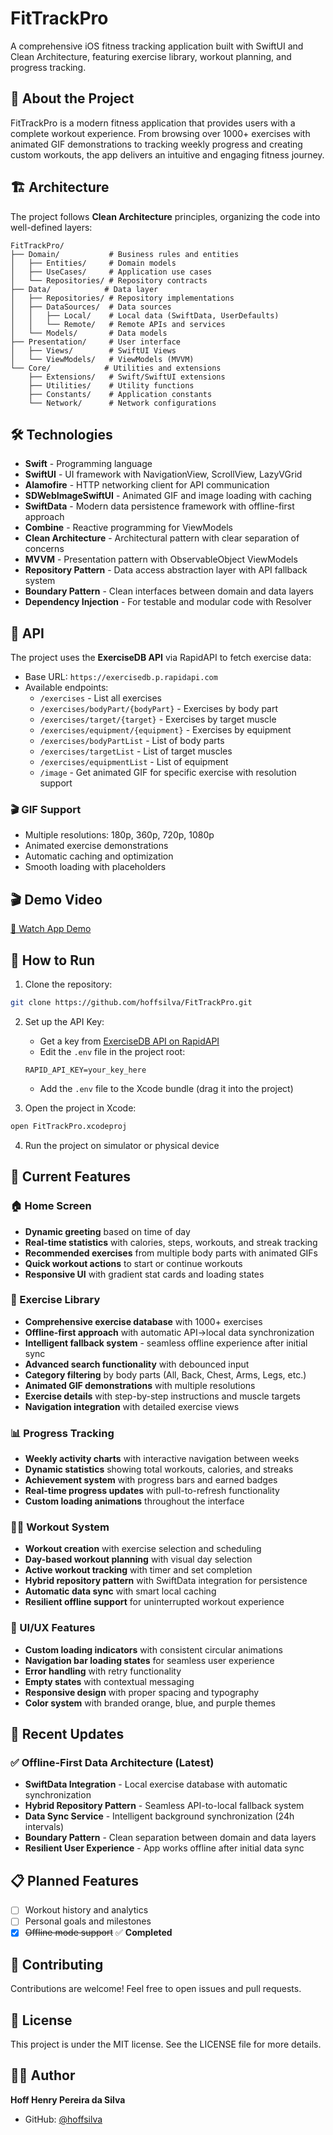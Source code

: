 # FitTrackPro

A comprehensive iOS fitness tracking application built with SwiftUI and Clean Architecture, featuring exercise library, workout planning, and progress tracking.

## 📱 About the Project

FitTrackPro is a modern fitness application that provides users with a complete workout experience. From browsing over 1000+ exercises with animated GIF demonstrations to tracking weekly progress and creating custom workouts, the app delivers an intuitive and engaging fitness journey.

## 🏗️ Architecture

The project follows **Clean Architecture** principles, organizing the code into well-defined layers:

```
FitTrackPro/
├── Domain/           # Business rules and entities
│   ├── Entities/     # Domain models
│   ├── UseCases/     # Application use cases
│   └── Repositories/ # Repository contracts
├── Data/            # Data layer
│   ├── Repositories/ # Repository implementations
│   ├── DataSources/  # Data sources
│   │   ├── Local/    # Local data (SwiftData, UserDefaults)
│   │   └── Remote/   # Remote APIs and services
│   └── Models/       # Data models
├── Presentation/     # User interface
│   ├── Views/        # SwiftUI Views
│   └── ViewModels/   # ViewModels (MVVM)
└── Core/            # Utilities and extensions
    ├── Extensions/   # Swift/SwiftUI extensions
    ├── Utilities/    # Utility functions
    ├── Constants/    # Application constants
    └── Network/      # Network configurations
```

## 🛠️ Technologies

- **Swift** - Programming language
- **SwiftUI** - UI framework with NavigationView, ScrollView, LazyVGrid
- **Alamofire** - HTTP networking client for API communication
- **SDWebImageSwiftUI** - Animated GIF and image loading with caching
- **SwiftData** - Modern data persistence framework with offline-first approach
- **Combine** - Reactive programming for ViewModels
- **Clean Architecture** - Architectural pattern with clear separation of concerns
- **MVVM** - Presentation pattern with ObservableObject ViewModels
- **Repository Pattern** - Data access abstraction layer with API fallback system
- **Boundary Pattern** - Clean interfaces between domain and data layers
- **Dependency Injection** - For testable and modular code with Resolver

## 🔧 API

The project uses the **ExerciseDB API** via RapidAPI to fetch exercise data:
- Base URL: `https://exercisedb.p.rapidapi.com`
- Available endpoints:
  - `/exercises` - List all exercises
  - `/exercises/bodyPart/{bodyPart}` - Exercises by body part
  - `/exercises/target/{target}` - Exercises by target muscle
  - `/exercises/equipment/{equipment}` - Exercises by equipment
  - `/exercises/bodyPartList` - List of body parts
  - `/exercises/targetList` - List of target muscles
  - `/exercises/equipmentList` - List of equipment
  - `/image` - Get animated GIF for specific exercise with resolution support

### 🎬 GIF Support
- Multiple resolutions: 180p, 360p, 720p, 1080p
- Animated exercise demonstrations
- Automatic caching and optimization
- Smooth loading with placeholders

## 🎬 Demo Video

[📱 Watch App Demo](demo-fittrackpro.mp4)

## 🚀 How to Run

1. Clone the repository:
```bash
git clone https://github.com/hoffsilva/FitTrackPro.git
```

2. Set up the API Key:
   - Get a key from [ExerciseDB API on RapidAPI](https://rapidapi.com/justin-WFnsXH_t6/api/exercisedb)
   - Edit the `.env` file in the project root:
   ```
   RAPID_API_KEY=your_key_here
   ```
   - Add the `.env` file to the Xcode bundle (drag it into the project)

3. Open the project in Xcode:
```bash
open FitTrackPro.xcodeproj
```

4. Run the project on simulator or physical device

## 🚀 Current Features

### 🏠 Home Screen
- **Dynamic greeting** based on time of day
- **Real-time statistics** with calories, steps, workouts, and streak tracking
- **Recommended exercises** from multiple body parts with animated GIFs
- **Quick workout actions** to start or continue workouts
- **Responsive UI** with gradient stat cards and loading states

### 💪 Exercise Library
- **Comprehensive exercise database** with 1000+ exercises
- **Offline-first approach** with automatic API→local data synchronization
- **Intelligent fallback system** - seamless offline experience after initial sync
- **Advanced search functionality** with debounced input
- **Category filtering** by body parts (All, Back, Chest, Arms, Legs, etc.)
- **Animated GIF demonstrations** with multiple resolutions
- **Exercise details** with step-by-step instructions and muscle targets
- **Navigation integration** with detailed exercise views

### 📊 Progress Tracking
- **Weekly activity charts** with interactive navigation between weeks
- **Dynamic statistics** showing total workouts, calories, and streaks
- **Achievement system** with progress bars and earned badges
- **Real-time progress updates** with pull-to-refresh functionality
- **Custom loading animations** throughout the interface

### 🏋️‍♂️ Workout System
- **Workout creation** with exercise selection and scheduling
- **Day-based workout planning** with visual day selection
- **Active workout tracking** with timer and set completion
- **Hybrid repository pattern** with SwiftData integration for persistence
- **Automatic data sync** with smart local caching
- **Resilient offline support** for uninterrupted workout experience

### 🎨 UI/UX Features
- **Custom loading indicators** with consistent circular animations
- **Navigation bar loading states** for seamless user experience
- **Error handling** with retry functionality
- **Empty states** with contextual messaging
- **Responsive design** with proper spacing and typography
- **Color system** with branded orange, blue, and purple themes

## 🚀 Recent Updates

### ✅ Offline-First Data Architecture (Latest)
- **SwiftData Integration** - Local exercise database with automatic synchronization
- **Hybrid Repository Pattern** - Seamless API-to-local fallback system
- **Data Sync Service** - Intelligent background synchronization (24h intervals)
- **Boundary Pattern** - Clean separation between domain and data layers
- **Resilient User Experience** - App works offline after initial data sync

## 📋 Planned Features

- [ ] Workout history and analytics
- [ ] Personal goals and milestones
- [x] ~~Offline mode support~~ ✅ **Completed**

## 🤝 Contributing

Contributions are welcome! Feel free to open issues and pull requests.

## 📄 License

This project is under the MIT license. See the LICENSE file for more details.

## 👨‍💻 Author

**Hoff Henry Pereira da Silva**
- GitHub: [@hoffsilva](https://github.com/hoffsilva)
